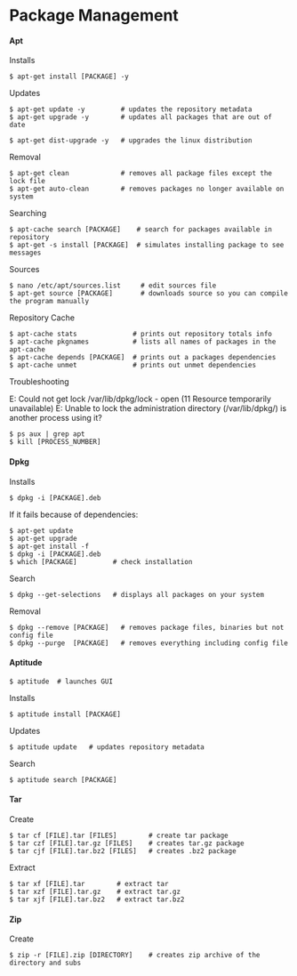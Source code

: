 Package Management
==================

#### Apt

Installs

	$ apt-get install [PACKAGE] -y

Updates

	$ apt-get update -y         # updates the repository metadata
	$ apt-get upgrade -y        # updates all packages that are out of date
	
	$ apt-get dist-upgrade -y   # upgrades the linux distribution

Removal 

	$ apt-get clean             # removes all package files except the lock file
	$ apt-get auto-clean        # removes packages no longer available on system
	
Searching

	$ apt-cache search [PACKAGE]    # search for packages available in repository
	$ apt-get -s install [PACKAGE]  # simulates installing package to see messages

Sources

	$ nano /etc/apt/sources.list     # edit sources file
	$ apt-get source [PACKAGE]       # downloads source so you can compile the program manually

Repository Cache

	$ apt-cache stats              # prints out repository totals info
	$ apt-cache pkgnames           # lists all names of packages in the apt-cache
	$ apt-cache depends [PACKAGE]  # prints out a packages dependencies
	$ apt-cache unmet              # prints out unmet dependencies


Troubleshooting

E: Could not get lock /var/lib/dpkg/lock - open (11 Resource temporarily unavailable)
E: Unable to lock the administration directory (/var/lib/dpkg/) is another process using it?  

	$ ps aux | grep apt
	$ kill [PROCESS_NUMBER]
	

#### Dpkg

Installs

	$ dpkg -i [PACKAGE].deb

If it fails because of dependencies:

	$ apt-get update
	$ apt-get upgrade
	$ apt-get install -f
	$ dpkg -i [PACKAGE].deb
	$ which [PACKAGE]         # check installation

Search

	$ dpkg --get-selections   # displays all packages on your system
		
Removal 

	$ dpkg --remove [PACKAGE]   # removes package files, binaries but not config file
	$ dpkg --purge  [PACKAGE]   # removes everything including config file


#### Aptitude

	$ aptitude  # launches GUI

Installs

	$ aptitude install [PACKAGE]

Updates

	$ aptitude update   # updates repository metadata

Search

	$ aptitude search [PACKAGE]

#### Tar

Create

	$ tar cf [FILE].tar [FILES]        # create tar package
	$ tar czf [FILE].tar.gz [FILES]    # creates tar.gz package
	$ tar cjf [FILE].tar.bz2 [FILES]   # creates .bz2 package

Extract 

	$ tar xf [FILE].tar        # extract tar
	$ tar xzf [FILE].tar.gz    # extract tar.gz
	$ tar xjf [FILE].tar.bz2   # extract tar.bz2

#### Zip

Create

	$ zip -r [FILE].zip [DIRECTORY]    # creates zip archive of the directory and subs
